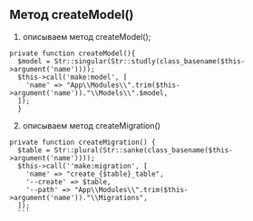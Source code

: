 ## Метод createModel()
1. описываем метод createModel();
```
private function createModel(){
  $model = Str::singular(Str::studly(class_basename($this->argument('name'))));
  $this->call('make:model', [
    'name' => "App\\Modules\\".trim($this->argument('name'))."\\Models\\".$model,
  ]);
  }
  ```
  2. описываем метод createMigration()
  ```
  private function createMigration() {
    $table = Str::plural(Str::sanke(class_basename($this->argument('name'))));
    $this->call(''make:migration', [
      'name' => "create_{$table}_table",
      '--create' => $table,
      '--path' => "App\\Modules\\".trim($this->argument('name'))."\\Migrations",
    ]);
    ```
